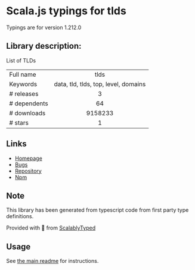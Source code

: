 
# Scala.js typings for tlds

Typings are for version 1.212.0

## Library description:
List of TLDs

|                    |                 |
| ------------------ | :-------------: |
| Full name          | tlds |
| Keywords           | data, tld, tlds, top, level, domains |
| # releases         | 3 |
| # dependents       | 64 |
| # downloads        | 9158233 |
| # stars            | 1 |

## Links
- [Homepage](https://github.com/stephenmathieson/node-tlds#readme)
- [Bugs](https://github.com/stephenmathieson/node-tlds/issues)
- [Repository](https://github.com/stephenmathieson/node-tlds)
- [Npm](https://www.npmjs.com/package/tlds)
    


## Note
This library has been generated from typescript code from first party type definitions.

Provided with :purple_heart: from [ScalablyTyped](https://github.com/oyvindberg/ScalablyTyped)

## Usage
See [the main readme](../../readme.md) for instructions.


